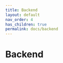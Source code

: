 ```yaml
---
title: Backend
layout: default
nav_order: 4
has_children: true
permalink: docs/backend
---
```


# Backend
